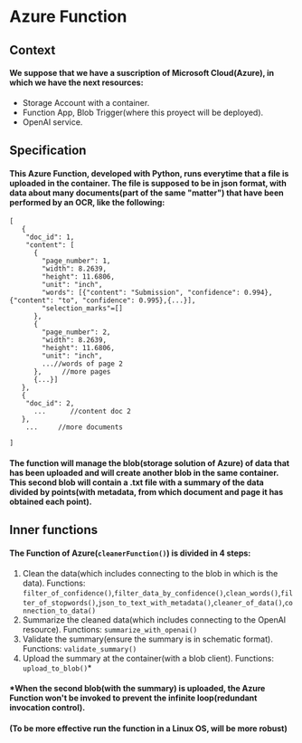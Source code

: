 # Azure Function

## Context

#### We suppose that we have a suscription of Microsoft Cloud(Azure), in which we have the next resources:
- Storage Account with a container.
- Function App, Blob Trigger(where this proyect will be deployed).
- OpenAI service.

## Specification

#### This Azure Function, developed with Python, runs everytime that a file is uploaded in the container. The file is supposed to be in json format, with data about many documents(part of the same "matter") that have been performed by an OCR, like the following: 
```
[
   {
    "doc_id": 1,
    "content": [
      {
        "page_number": 1,
        "width": 8.2639,
        "height": 11.6806,
        "unit": "inch",
        "words": [{"content": "Submission", "confidence": 0.994},{"content": "to", "confidence": 0.995},{...}],
        "selection_marks"=[]
      },
      {
        "page_number": 2,
        "width": 8.2639,
        "height": 11.6806,
        "unit": "inch",
        ...//words of page 2
      },     //more pages
      {...}]
   },
   {
    "doc_id": 2,
      ...      //content doc 2
   },
    ...     //more documents
 
]
```

#### The function will manage the blob(storage solution of Azure) of data that has been uploaded and will create another blob in the same container. This second blob will contain a .txt file with a summary of the data divided by points(with metadata, from which document and page it has obtained each point).

## Inner functions

#### The Function of Azure(`cleanerFunction()`) is divided in 4 steps: 

  1. Clean the data(which includes connecting to the blob in which is the data). Functions:
`filter_of_confidence()`,`filter_data_by_confidence()`,`clean_words()`,`filter_of_stopwords()`,`json_to_text_with_metadata()`,`cleaner_of_data()`,`connection_to_data()`    
  2. Summarize the cleaned data(which includes connecting to the OpenAI resource). Functions:
    `summarize_with_openai()`
  3. Validate the summary(ensure the summary is in schematic format). Functions:
     `validate_summary()`
  4. Upload the summary at the container(with a blob client). Functions:
      `upload_to_blob()`*
#### *When the second blob(with the summary) is uploaded, the Azure Function won't be invoked to prevent the infinite loop(redundant invocation control).
#### (To be more effective run the function in a Linux OS, will be more robust)

    
      
        
        
          
  

